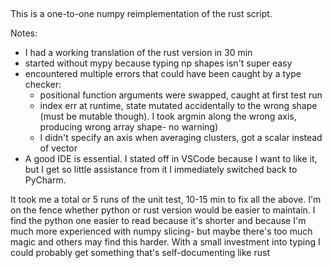 ##
This is a one-to-one numpy reimplementation of the rust script.

Notes:

- I had a working translation of the rust version in 30 min
- started without mypy because typing np shapes isn't super easy
- encountered multiple errors that could have been caught by a type checker:
  - positional function arguments were swapped, caught at first test run
  - index err at runtime, state mutated accidentally to the wrong shape (must be mutable though). I took argmin along the wrong axis, producing wrong array shape- no warning)
  - I didn't specify an axis when averaging clusters, got a scalar instead of vector
- A good IDE is essential. I stated off in VSCode because I want to like it, but I get so little assistance from it I immediately switched back to PyCharm. 

It took me a total or 5 runs of the unit test, 10-15 min to fix all the above. I'm on the fence whether python or rust version would be easier to maintain. I find the python one easier to read because it's shorter and because I'm much more experienced with numpy slicing- but maybe there's too much magic and others may find this harder. With a small investment into typing I could probably get something that's self-documenting like rust